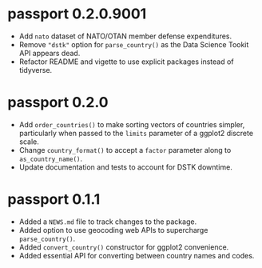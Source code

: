 # passport 0.2.0.9001

* Add `nato` dataset of NATO/OTAN member defense expenditures.
* Remove `"dstk"` option for `parse_country()` as the Data Science Tookit API 
    appears dead.
* Refactor README and vigette to use explicit packages instead of tidyverse.

# passport 0.2.0

* Add `order_countries()` to make sorting vectors of countries simpler, 
    particularly when passed to the `limits` parameter of a ggplot2 discrete 
    scale.
* Change `country_format()` to accept a `factor` parameter along to 
    `as_country_name()`.
* Update documentation and tests to account for DSTK downtime.

# passport 0.1.1

* Added a `NEWS.md` file to track changes to the package.
* Added option to use geocoding web APIs to supercharge `parse_country()`.
* Added `convert_country()` constructor for ggplot2 convenience.
* Added essential API for converting between country names and codes.
